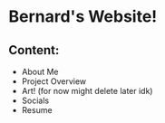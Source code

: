# Bernard's Website!
## Content:
- About Me
- Project Overview
- Art! (for now might delete later idk)
- Socials
- Resume

